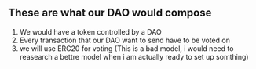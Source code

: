 ## These are what our DAO would compose

1. We would have a token controlled by a DAO
2. Every transaction that our DAO want to send have to be voted on
3. we will use ERC20 for voting (This is a bad model, i would need to reasearch a bettre model when i am actually ready to set up somthing)

